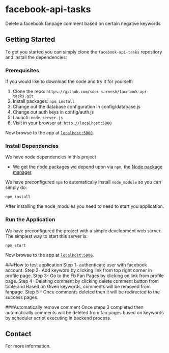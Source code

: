# facebook-api-tasks
Delete a facebook fanpage comment based on certain negative keywords

## Getting Started

To get you started you can simply clone the `facebook-api-tasks` repository and install the dependencies:

### Prerequisites

If you would like to download the code and try it for yourself:

1. Clone the repo: `https://github.com/sdei-sarvesh/facebook-api-tasks.git`
2. Install packages: `npm install`
3. Change out the database configuration in config/database.js
4. Change out auth keys in config/auth.js
5. Launch: `node server.js`
6. Visit in your browser at: `http://localhost:5000`

Now browse to the app at [`localhost:5000`][local-app-url].

### Install Dependencies

We have node dependencies in this project

* We get the node packages we depend upon via `npm`, the [Node package manager][npm].

We have preconfigured `npm` to automatically install `node_module` so you can simply do:

```
npm install
```

After installing the node_modules you need to need to start you application.


### Run the Application

We have preconfigured the project with a simple development web server. The simplest way to start
this server is:

```
npm start
```

Now browse to the app at [`localhost:5000`][local-app-url].

###How to test application
Step 1- authenticate user with facebook account.
Step 2- Add keyword by clicking link from top right corner in profile page.
Step 3- Go to the Fb Fan Pages by clicking on link from profile page.
Step 4- Deleting comment by clicking delete comment button from table and Based on Given keywords, comments will be removed from fanpage.
Step 5 - Once comments deleted then it will be redirected to the success pages.

###Automatically remove comment
Once steps 3 completed then automatically comments will be deleted from fan pages based on keywords by scheduler script executing in backend process.


## Contact

For more information.

[local-app-url]: http://localhost:5000/
[node]: https://nodejs.org/
[npm]: https://www.npmjs.org/
